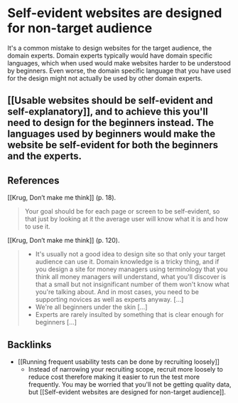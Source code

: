 # Self-evident websites are designed for non-target audience
It's a common mistake to design websites for the target audience, the domain experts. Domain experts typically would have domain specific languages, which when used would make websites harder to be understood by beginners. Even worse, the domain specific language that you have used for the design might not actually be used by other domain experts.

[[Usable websites should be self-evident and self-explanatory]], and to achieve this you'll need to design for the beginners instead. The languages used by beginners would make the website be self-evident for both the beginners and the experts.
---
## References
[[Krug, Don’t make me think]] (p. 18).
> Your goal should be for each page or screen to be self-evident, so that just by looking at it the average user will know what it is and how to use it.

[[Krug, Don’t make me think]] (p. 120).
> - It's usually not a good idea to design site so that only your target audience can use it. Domain knowledge is a tricky thing, and if you design a site for money managers using terminology that you think all money managers will understand, what you'll discover is that a small but not insignificant number of them won't know what you're talking about. And in most cases, you need to be supporting novices as well as experts anyway. [...]
> - We're all beginners under the skin [...]
> - Experts are rarely insulted by something that is clear enough for beginners [...]

## Backlinks
* [[Running frequent usability tests can be done by recruiting loosely]]
	* Instead of narrowing your recruiting scope, recruit more loosely to reduce cost therefore making it easier to run the test more frequently. You may be worried that you'll not be getting quality data, but [[Self-evident websites are designed for non-target audience]].

<!-- #evergreen -->

<!-- {BearID:81D9C610-A7FC-4AA9-B9D0-6CC990D393DC-408-0000E64D72A4F079} -->
